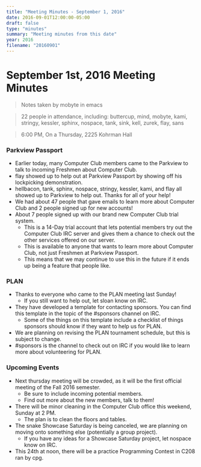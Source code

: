 ```yaml
---
title: "Meeting Minutes - September 1, 2016"
date: 2016-09-01T12:00:00-05:00
draft: false
type: "minutes"
summary: "Meeting minutes from this date"
year: 2016
filename: "20160901"
---
```


# September 1st, 2016 Meeting Minutes
> Notes taken by mobyte in emacs

> 22 people in attendance, including: buttercup, mind, mobyte, kami, stringy, kessler, sphinx, nospace, tank, sink, kell, zurek, flay, sans

> 6:00 PM, On a Thursday, 2225 Kohrman Hall

### Parkview Passport
- Earlier today, many Computer Club members came to the Parkview to talk to incoming Freshmen about Computer Club.
- flay showed up to help out at Parkview Passport by showing off his lockpicking demonstration.
- hellbacon, tank, sphinx, nospace, stringy, kessler, kami, and flay all showed up to Parkview to help out. Thanks for all of your help!
- We had about 47 people that gave emails to learn more about Computer Club and 2 people signed up for new accounts!
- About 7 people signed up with our brand new Computer Club trial system.
  - This is a 14-Day trial account that lets potential members try out the Computer Club IRC server and gives them a chance to check out the other services offered on our server.
  - This is available to anyone that wants to learn more about Computer Club, not just Freshmen at Parkview Passport.
  - This means that we may continue to use this in the future if it ends up being a feature that people like.
  
### PLAN
- Thanks to everyone who came to the PLAN meeting last Sunday!
  - If you still want to help out, let sloan know on IRC.
- They have developed a template for contacting sponsors. You can find this template in the topic of the #sponsors channel on IRC.
  - Some of the things on this template include a checklist of things sponsors should know if they want to help us for PLAN.
- We are planning on revising the PLAN tournament schedule, but this is subject to change.
- #sponsors is the channel to check out on IRC if you would like to learn more about volunteering for PLAN.

### Upcoming Events
- Next thursday meeting will be crowded, as it will be the first official meeting of the Fall 2016 semester.
  - Be sure to include incoming potential members.
  - Find out more about the new members, talk to them!
- There will be minor cleaning in the Computer Club office this weekend, Sunday at 2 PM.
  - The plan is to clean the floors and tables.
- The snake Showcase Saturday is being canceled, we are planning on moving onto something else (potentially a group project).
  - If you have any ideas for a Showcase Saturday project, let nospace know on IRC.
- This 24th at noon, there will be a practice Programming Contest in C208 ran by cpg.
